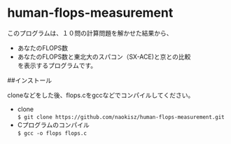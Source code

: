 # human-flops-measurement  

このプログラムは、１０問の計算問題を解かせた結果から、
* あなたのFLOPS数  
* あなたのFLOPS数と東北大のスパコン（SX-ACE)と京との比較  
を表示するプログラムです。

##インストール

cloneなどをした後、flops.cをgccなどでコンパイルしてください。

* clone  
`$ git clone https://github.com/naokisz/human-flops-measurement.git`  
* Cプログラムのコンパイル  
`$ gcc -o flops flops.c`  
